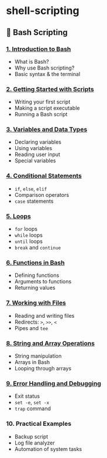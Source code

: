 # shell-scripting
## 🧠 Bash Scripting

### [1. Introduction to Bash](./lessons/Lesson-1-Introduction-to-bash.md)

* What is Bash?
* Why use Bash scripting?
* Basic syntax & the terminal

### [2. Getting Started with Scripts](./lessons/Lesson-2-Getting-Started-with-Scripts.md)

* Writing your first script
* Making a script executable
* Running a Bash script

### [3. Variables and Data Types](./lessons/Lesson-3-Variables-and-Data-Types.md)

* Declaring variables
* Using variables
* Reading user input
* Special variables

### [4. Conditional Statements](./lessons/Lesson-4:-Conditional-Statements.md)

* `if`, `else`, `elif`
* Comparison operators
* `case` statements

### [5. Loops](./lessons/Lesson-5-Loops-in-Bash.md)

* `for` loops
* `while` loops
* `until` loops
* `break` and `continue`

### [6. Functions in Bash](./lessons/Lesson-6-Functions-in-Bash.md)

* Defining functions
* Arguments to functions
* Returning values

### [7. Working with Files](./lessons/Lesson-7-Working-with-Files.md)

* Reading and writing files
* Redirects: `>`, `>>`, `<`
* Pipes and `tee`

### [8. String and Array Operations](./lessons/Lesson-8-String-and-Array-manipulation.md)

* String manipulation
* Arrays in Bash
* Looping through arrays

### [9. Error Handling and Debugging](./lessons/Lesson-9-Error-Handling-and-Debugging.md)

* Exit status
* `set -e`, `set -x`
* `trap` command

### 10. Practical Examples

* Backup script
* Log file analyzer
* Automation of system tasks

